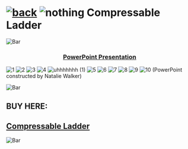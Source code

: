 # [![back](https://cdn.discordapp.com/emojis/887168885747511396?size=32)](https://dxrpy.github.io/Dxrpys-Garbage-Website/products) ![nothing](https://user-images.githubusercontent.com/64295233/134528980-3d398c71-0db3-4b63-8ea0-e537a35f251f.png) Compressable Ladder

![`Bar`](https://cdn.discordapp.com/attachments/584355797366997002/889006586406772746/4M7IWwP.png)

<h3 style="text-align:center"><ins>PowerPoint Presentation</ins></h3>

![1](https://user-images.githubusercontent.com/64295233/134757563-310cab7c-c2b3-41e2-9bc7-eba57f547834.png)
![2](https://user-images.githubusercontent.com/64295233/134757568-ecc4e22a-7ff0-49c7-b73e-45bc03f50ac2.png)
![3](https://user-images.githubusercontent.com/64295233/134757572-f9464b22-de9c-4a46-be6b-3428354c20ef.png)
![4](https://user-images.githubusercontent.com/64295233/134757574-26f37e0b-904b-49ca-aa8d-3787633bc911.png)
![uhhhhhhh (1)](https://user-images.githubusercontent.com/64295233/134757883-9c54e9c9-8217-478e-8f0b-2ae736439315.png)
![5](https://user-images.githubusercontent.com/64295233/134757576-3c51a047-cbd7-43de-864b-4b358a4c35f8.png)
![6](https://user-images.githubusercontent.com/64295233/134757577-8b88a8b0-116a-45cd-bf91-690cf64879a3.png)
![7](https://user-images.githubusercontent.com/64295233/134757578-ffb846e0-8209-4040-a77d-41ffb62c899d.png)
![8](https://user-images.githubusercontent.com/64295233/134757581-ab0b46d4-0760-4c4b-9b64-c6784b7d68ec.png)
![9](https://user-images.githubusercontent.com/64295233/134757582-c566bf26-a144-4516-8f09-ca2fcd9d2a21.png)
![10](https://user-images.githubusercontent.com/64295233/134757583-48c609fe-d5ea-46dc-8762-0a100ccf9e0e.png)
(PowerPoint constructed by Natalie Walker)

![`Bar`](https://cdn.discordapp.com/attachments/584355797366997002/889006586406772746/4M7IWwP.png)

## BUY HERE:

<h2><b><a href="https://accessworld.com.au/products/copy-of-indalex-pro-series-aluminium-single-ladder-3m-10f">Compressable Ladder</a></b></h2>

![`Bar`](https://cdn.discordapp.com/attachments/584355797366997002/889006586406772746/4M7IWwP.png)
